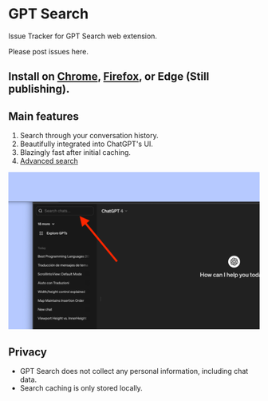 # GPT Search 

Issue Tracker for GPT Search web extension.   

Please post issues here.

## Install on [Chrome](https://chromewebstore.google.com/detail/gpt-search/glhkbfoibolghhfikadjikgfmaknpelb), [Firefox](https://addons.mozilla.org/en-US/firefox/addon/gpt-search), or Edge (Still publishing).

## Main features
1. Search through your conversation history. 
2. Beautifully integrated into ChatGPT's UI. 
3. Blazingly fast after initial caching. 
4. [Advanced search](./advancedSearch.md)

<img src="./screenshot1.png">

## Privacy 
- GPT Search does not collect any personal information, including chat data.
- Search caching is only stored locally. 